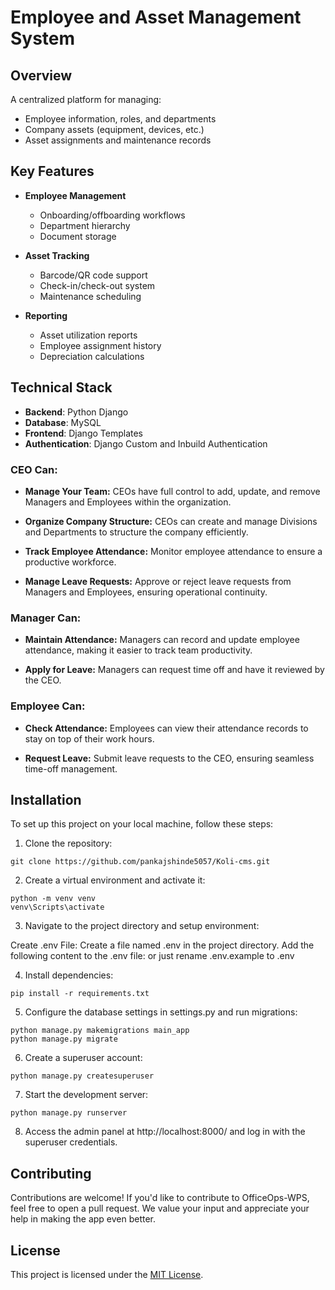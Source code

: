 # Employee and Asset Management System

## Overview
A centralized platform for managing:
- Employee information, roles, and departments
- Company assets (equipment, devices, etc.)
- Asset assignments and maintenance records

## Key Features
- **Employee Management**  
  - Onboarding/offboarding workflows  
  - Department hierarchy  
  - Document storage  

- **Asset Tracking**  
  - Barcode/QR code support  
  - Check-in/check-out system  
  - Maintenance scheduling  

- **Reporting**  
  - Asset utilization reports  
  - Employee assignment history  
  - Depreciation calculations  

## Technical Stack
- **Backend**: Python Django
- **Database**: MySQL
- **Frontend**: Django Templates
- **Authentication**: Django Custom and Inbuild Authentication

### CEO Can:

- **Manage Your Team:** CEOs have full control to add, update, and remove Managers and Employees within the organization.

- **Organize Company Structure:** CEOs can create and manage Divisions and Departments to structure the company efficiently.

- **Track Employee Attendance:** Monitor employee attendance to ensure a productive workforce.

- **Manage Leave Requests:** Approve or reject leave requests from Managers and Employees, ensuring operational continuity.

### Manager Can:

- **Maintain Attendance:** Managers can record and update employee attendance, making it easier to track team productivity.

- **Apply for Leave:** Managers can request time off and have it reviewed by the CEO.


### Employee Can:

- **Check Attendance:** Employees can view their attendance records to stay on top of their work hours.

- **Request Leave:** Submit leave requests to the CEO, ensuring seamless time-off management.

## Installation

To set up this project on your local machine, follow these steps:

1. Clone the repository:
```
git clone https://github.com/pankajshinde5057/Koli-cms.git
```
2. Create a virtual environment and activate it:
```
python -m venv venv
venv\Scripts\activate
```
3. Navigate to the project directory and setup environment:

Create .env File: Create a file named .env in the project directory. Add the following content to the .env file:
or just rename .env.example to .env

4. Install dependencies:
```
pip install -r requirements.txt
```
5. Configure the database settings in settings.py and run migrations:
```
python manage.py makemigrations main_app
python manage.py migrate
```
6. Create a superuser account:
```
python manage.py createsuperuser
```
7. Start the development server:
```
python manage.py runserver
```
8. Access the admin panel at http://localhost:8000/ and log in with the superuser credentials.

## Contributing

Contributions are welcome! If you'd like to contribute to OfficeOps-WPS, feel free to open a pull request. We value your input and appreciate your help in making the app even better.

## License

This project is licensed under the [MIT License](LICENSE.txt).
